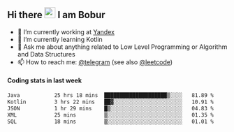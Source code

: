 ## Hi there <img src="https://media.giphy.com/media/hvRJCLFzcasrR4ia7z/giphy.gif" width="25px" height="25px"> I am Bobur

- 💼 I’m currently working at [Yandex](https://yandex.ru/)
- 🌱 I’m currently learning Kotlin
- 💬 Ask me about anything related to Low Level Programming or Algorithm and Data Structures
- 📫 How to reach me: [@telegram](https://t.me/octoant) (see also [@leetcode](https://leetcode.com/octoant/))    

#### Coding stats in last week

<!--START_SECTION:waka-->

```txt
Java           25 hrs 18 mins  ████████████████████▒░░░░   81.89 %
Kotlin         3 hrs 22 mins   ██▓░░░░░░░░░░░░░░░░░░░░░░   10.91 %
JSON           1 hr 29 mins    █▒░░░░░░░░░░░░░░░░░░░░░░░   04.83 %
XML            25 mins         ▒░░░░░░░░░░░░░░░░░░░░░░░░   01.35 %
SQL            18 mins         ▒░░░░░░░░░░░░░░░░░░░░░░░░   01.01 %
```

<!--END_SECTION:waka-->
